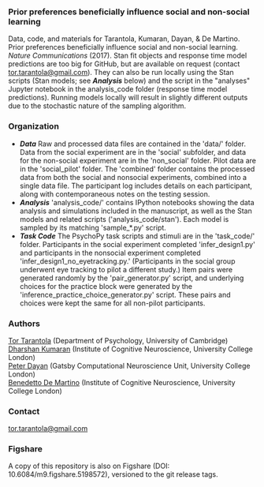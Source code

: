 ### Prior preferences beneficially influence social and non-social learning
Data, code, and materials for Tarantola, Kumaran, Dayan, & De Martino. Prior preferences beneficially influence social and non-social learning. <i>Nature Communications</i> (2017).
Stan fit objects and response time model predictions are too big for GitHub, but are available on request (contact <a href='mailto:tor.tarantola@gmail.com'>tor.tarantola@gmail.com</a>). They can also be run locally using the Stan scripts (Stan models; see ***Analysis*** below) and the script in the "analyses" Jupyter notebook in the analysis_code folder (response time model predictions). Running models locally will result in slightly different outputs due to the stochastic nature of the sampling algorithm.

### Organization
* ***Data*** Raw and processed data files are contained in the 'data/' folder. Data from the social experiment are in the 'social' subfolder, and data for the non-social experiment are in the 'non_social' folder. Pilot data are in the 'social_pilot' folder. The 'combined' folder contains the processed data from both the social and nonsocial experiments, combined into a single data file. The participant log includes details on each participant, along with contemporaneous notes on the testing session.
* ***Analysis*** 'analysis_code/' contains IPython notebooks showing the data analysis and simulations included in the manuscript, as well as the Stan models and related scripts ('analysis_code/stan'). Each model is sampled by its matching 'sample_*.py' script.  
* ***Task Code*** The PsychoPy task scripts and stimuli are in the 'task_code/' folder. Participants in the social experiment completed 'infer_design1.py' and participants in the nonsocial experiment completed 'infer_design1_no_eyetracking.py.' (Participants in the social group underwent eye tracking to pilot a different study.) Item pairs were generated randomly by the 'pair_generator.py' script, and underlying choices for the practice block were generated by the 'inference_practice_choice_generator.py' script. These pairs and choices were kept the same for all non-pilot participants.


### Authors
<a href='http://www.tortarantola.com/'>Tor Tarantola</a> (Department of Psychology, University of Cambridge)<br>
<a href='https://sites.google.com/site/dharshankumaran1/'>Dharshan Kumaran</a> (Institute of Cognitive Neuroscience, University College London)</a><br>
<a href='http://www.gatsby.ucl.ac.uk/~dayan/'>Peter Dayan</a> (Gatsby Computational Neuroscience Unit, University College London)<br>
<a href='http://www.bdmlab.org'>Benedetto De Martino</a> (Institute of Cognitive Neuroscience, University College London)

### Contact
<a href='mailto:tor.tarantola@gmail.com'>tor.tarantola@gmail.com</a>

### Figshare
A copy of this repository is also on Figshare (DOI: 10.6084/m9.figshare.5198572), versioned to the git release tags.